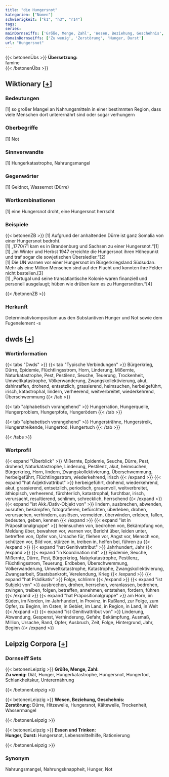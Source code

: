 ```yaml
---
title: "die Hungersnot"
kategorien: ["Nomen"]
schwierigkeit: ["k1", "h3", "r14"]
tags:
series:
mainDornseiffs: ['Größe, Menge, Zahl', 'Wesen, Beziehung, Geschehnis', 'Essen und Trinken']
domainDornseiffs: ['Zu wenig', 'Zerstörung', 'Hunger, Durst']
url: "Hungersnot"
---
```


{{< betonenÜbs >}}
**Übersetzung:**  
famine  
{{< /betonenÜbs >}}

## Wiktionary [[+](https://de.wiktionary.org/wiki/Hungersnot)]

### Bedeutungen
[1] so großer Mangel an Nahrungsmitteln in einer bestimmten Region, dass viele Menschen dort unterernährt sind oder sogar verhungern  

### Oberbegriffe
[1] Not  

### Sinnverwandte
[1] Hungerkatastrophe, Nahrungsmangel  

### Gegenwörter
[1] Geldnot, Wassernot (Dürre)  

### Wortkombinationen
[1] eine Hungersnot droht, eine Hungersnot herrscht  

### Beispiele
{{< betonenZB >}}
[1] Aufgrund der anhaltenden Dürre ist ganz Somalia von einer Hungersnot bedroht.  
[1] „1770/71 kam es in Brandenburg und Sachsen zu einer Hungersnot.“[1]  
[1] „Im Winter und Herbst 1947 erreichte die Hungersnot ihren Höhepunkt und traf sogar die sowjetischen Übersiedler.“[2]  
[1] Die UN warnen vor einer Hungersnot im Bürgerkriegsland Südsudan. Mehr als eine Million Menschen sind auf der Flucht und konnten ihre Felder nicht bestellen.[3]  
[1] „Portugal und seine transatlantische Kolonie waren finanziell und personell ausgelaugt; hüben wie drüben kam es zu Hungersnöten.“[4]  

{{< /betonenZB >}}
### Herkunft
Determinativkompositum aus den Substantiven Hunger und Not sowie dem Fugenelement -s  



## dwds [[+](https://www.dwds.de/wb/Hungersnot)]

### Wortinformation
{{< tabs "Dwds" >}}
{{< tab "Typische Verbindungen" >}}
Bürgerkrieg, Dürre, Epidemie, Flüchtlingsstrom, Horn, Linderung, Mißernte, Naturkatastrophe, Pest, Pestilenz, Seuche, Teuerung, Trockenheit, Umweltkatastrophe, Völkerwanderung, Zwangskollektivierung, akut, dahinraffen, drohend, entsetzlich, grassierend, heimsuchen, herbeigeführt, irisch, katastrophal, lindern, verheerend, weitverbreitet, wiederkehrend, Überschwemmung
{{< /tab >}}

{{< tab "alphabetisch vorangehend" >}}
Hungerration, Hungerquelle, Hungerproblem, Hungerpfote, Hungerödem
{{< /tab >}}

{{< tab "alphabetisch vorangehend" >}}
Hungersträhne, Hungerstreik, Hungerstreikende, Hungertod, Hungertuch
{{< /tab >}}

{{< /tabs >}}

### Wortprofil
{{< expand "Überblick" >}} Mißernte, Epidemie, Seuche, Dürre, Pest, drohend, Naturkatastrophe, Linderung, Pestilenz, akut, heimsuchen, Bürgerkrieg, Horn, lindern, Zwangskollektivierung, Überschwemmung, herbeigeführt, Flüchtlingsstrom, wiederkehrend, irisch {{< /expand >}}
{{< expand "hat Adjektivattribut" >}} herbeigeführt, drohend, wiederkehrend, akut, grassierend, entsetzlich, periodisch, grauenvoll, weitverbreitet, äthiopisch, verheerend, fürchterlich, katastrophal, furchtbar, irisch, verursacht, resultierend, schlimm, schrecklich, herrschend {{< /expand >}}
{{< expand "ist Akk./Dativ-Objekt von" >}} lindern, ausbrechen, abwenden, ausrufen, bekämpfen, fotografieren, befürchten, überleben, drohen, verursachen, verhindern, auslösen, vermeiden, überwinden, erleben, fallen, bedeuten, geben, kennen {{< /expand >}}
{{< expand "ist in Präpositionalgruppe" >}} heimsuchen von, bedrohen von, Bekämpfung von, Meldung über, bewahren vor, warnen vor, Bericht über, leiden unter, betreffen von, Opfer von, Ursache für, fliehen vor, Angst vor, Mensch von, schützen vor, Bild von, stürzen in, treiben in, helfen bei, führen zu {{< /expand >}}
{{< expand "hat Genitivattribut" >}} Jahrhundert, Jahr {{< /expand >}}
{{< expand "in Koordination mit" >}} Epidemie, Seuche, Mißernte, Dürre, Pest, Bürgerkrieg, Naturkatastrophe, Pestilenz, Flüchtlingsstrom, Teuerung, Erdbeben, Überschwemmung, Völkerwanderung, Umweltkatastrophe, Katastrophe, Zwangskollektivierung, Zwangsarbeit, Staatsbankrott, Verelendung, Krieg {{< /expand >}}
{{< expand "hat Prädikativ" >}} Folge, schlimm {{< /expand >}}
{{< expand "ist Subjekt von" >}} ausbrechen, drohen, herrschen, veranlassen, bedrohen, zwingen, treiben, folgen, betreffen, annehmen, entstehen, fordern, führen {{< /expand >}}
{{< expand "hat Präpositionalgruppe" >}} am Horn, im Süden, im Norden, im Jahrhundert, in Provinz, in Rußland, zur Folge, zum Opfer, zu Beginn, im Osten, in Gebiet, im Land, in Region, in Land, in Welt {{< /expand >}}
{{< expand "ist Genitivattribut von" >}} Linderung, Abwendung, Gespenst, Verhinderung, Gefahr, Bekämpfung, Ausmaß, Million, Ursache, Rand, Opfer, Ausbruch, Zeit, Folge, Hintergrund, Jahr, Beginn {{< /expand >}}

## Leipzig Corpora [[+](https://corpora.uni-leipzig.de/en/res?word=Hungersnot&corpusId=deu_newscrawl-public_2018)]

### Dornseiff Sets
{{< betonenLeipzig >}}
**Größe, Menge, Zahl:**  
**Zu wenig:** Diät, Hunger, Hungerkatastrophe, Hungersnot, Hungertod, Schlankheitskur, Unterernährung  

{{< /betonenLeipzig >}}


{{< betonenLeipzig >}}
**Wesen, Beziehung, Geschehnis:**  
**Zerstörung:** Dürre, Hitzewelle, Hungersnot, Kältewelle, Trockenheit, Wassermangel  

{{< /betonenLeipzig >}}


{{< betonenLeipzig >}}
**Essen und Trinken:**  
**Hunger, Durst:** Hungersnot, Lebensmittelhilfe, Rationierung  

{{< /betonenLeipzig >}}

### Synonym
Nahrungsmangel, Nahrungsknappheit, Hunger, Not


